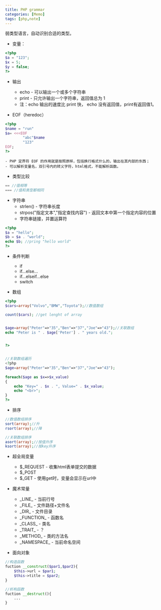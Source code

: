 ```yaml
---
title: PHP grammar
categories: [Memo]
tags: [php,note]
---
```


弱类型语言，自动识别合适的类型。

<!--more-->

- 变量：
```php
<?php
$a = "123";
$x = 5;
$y = false;
?>
```

- 输出
	- echo - 可以输出一个或多个字符串
	- print - 只允许输出一个字符串，返回值总为 1
	- 注：echo 输出的速度比 print 快， echo 没有返回值，print有返回值1。

- EOF（heredoc）
```php
<?php
$name = "run"
$a= <<<EOF
		"abc"$name
		"123"
EOF;
?>
```
	- PHP 定界符 EOF 的作用就是按照原样，包括换行格式什么的，输出在其内部的东西；
	- 可以解析变量名，双引号内的转义字符，html格式，不能解析函数。

- 类型比较
```php
== //值相等
=== //值和类型都相同

```

- 字符串
	- strlen() - 字符串长度
	- strpos("指定文本","指定查找内容") - 返回文本中第一个指定内容的位置
	- 字符串链接，并置运算符
```php
<?php
$a = "hello";
$b = $a . "world";
echo $b; //pring "hello world"
?>
```

- 条件判断
	- if
	- if...else...
	- if...elseif...else
	- switch

- 数组
```php
<?php
$cars=array("Volvo","BMW","Toyota");//数值数组

count($cars); //get lenght of array


$age=array("Peter"=>"35","Ben"=>"37","Joe"=>"43");//关联数组
echo "Peter is " . $age['Peter'] . " years old.";


?>


//关联数组遍历
<?php
$age=array("Peter"=>"35","Ben"=>"37","Joe"=>"43");
 
foreach($age as $x=>$x_value)
{
    echo "Key=" . $x . ", Value=" . $x_value;
    echo "<br>";
}
?>
```

- 排序
```php
//数值数组排序
sort(array);//升
rsort(array);//降

//关联数组排序
asort(array);//按值升序
ksort(array);//按key升序

```

- 超全局变量
	- $\_REQUEST - 收集html表单提交的数据
	- $\_POST
	- $\_GET - 使用get时，变量会显示在url中

- 魔术常量
	- \_LINE\_ - 当前行号
	- \_FILE\_ - 文件路径+文件名
	- \_DIR\_ - 文件目录
	- \_FUNCTION\_ - 函数名
	- \_CLASS\_ - 类名
	- \_TRAIT\_ - ？
	- \_METHOD\_ - 类的方法名
	- \_NAMESPACE\_ - 当前命名空间

- 面向对象
```php
//构造函数
fuction __construct($par1,$par2){
	$this->url = $par1;
	$this->title = $par2;
}

//析构函数
fuction __destruct(){
	...
}
```




